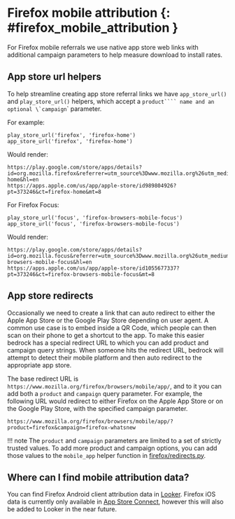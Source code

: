 # Firefox mobile attribution {: #firefox_mobile_attribution }

For Firefox mobile referrals we use native app store web links with additional campaign parameters to help measure download to install rates.

## App store url helpers

To help streamline creating app store referral links we have ``app_store_url()`` and ``play_store_url()`` helpers, which accept a ``product```` name and an optional \`campaign``\` parameter.

For example:

``` jinja
play_store_url('firefox', 'firefox-home')
app_store_url('firefox', 'firefox-home')
```

Would render:

```
https://play.google.com/store/apps/details?id=org.mozilla.firefox&referrer=utm_source%3Dwww.mozilla.org%26utm_medium%3Dreferral%26utm_campaign%3Dfirefox-home&hl=en
https://apps.apple.com/us/app/apple-store/id989804926?pt=373246&ct=firefox-home&mt=8
```

For Firefox Focus:

``` jinja
play_store_url('focus', 'firefox-browsers-mobile-focus')
app_store_url('focus', 'firefox-browsers-mobile-focus')
```

Would render:

```
https://play.google.com/store/apps/details?id=org.mozilla.focus&referrer=utm_source%3Dwww.mozilla.org%26utm_medium%3Dreferral%26utm_campaign%3Dfirefox-browsers-mobile-focus&hl=en
https://apps.apple.com/us/app/apple-store/id1055677337?pt=373246&ct=firefox-browsers-mobile-focus&mt=8
```

## App store redirects

Occasionally we need to create a link that can auto redirect to either the Apple App Store or the Google Play Store depending on user agent. A common use case is to embed inside a QR Code, which people can then scan on their phone to get a shortcut to the app. To make this easier bedrock has a special redirect URL to which you can add product and campaign query strings. When someone hits the redirect URL, bedrock will attempt to detect their mobile platform and then auto redirect to the appropriate app store.

The base redirect URL is `https://www.mozilla.org/firefox/browsers/mobile/app/`, and to it you can add both a `product` and `campaign` query parameter. For example, the following URL would redirect to either Firefox on the Apple App Store or on the Google Play Store, with the specified campaign parameter.

```
https://www.mozilla.org/firefox/browsers/mobile/app/?product=firefox&campaign=firefox-whatsnew
```

!!! note
    The `product` and `campaign` parameters are limited to a set of strictly trusted values. To add more product and campaign options, you can add those values to the `mobile_app` helper function in [firefox/redirects.py](https://github.com/mozilla/bedrock/blob/main/bedrock/firefox/redirects.py).


## Where can I find mobile attribution data?

You can find Firefox Android client attribution data in [Looker](https://mozilla.cloud.looker.com/looks/1997). Firefox iOS data is currently only available in [App Store Connect](https://appstoreconnect.apple.com/), however this will also be added to Looker in the near future.

